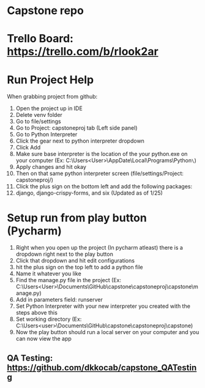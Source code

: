 # Capstone repo
# Trello Board: https://trello.com/b/rlook2ar

# Run Project Help
When grabbing project from github:
1) Open the project up in IDE
2) Delete venv folder
3) Go to file/settings
4) Go to Project: capstoneproj tab (Left side panel)
5) Go to Python Interpreter
6) Click the gear next to python interpreter dropdown
7) Click Add
8) Make sure base interpreter is the location of the your python.exe on your computer (Ex: C:\Users\<User>\AppDate\Local\Programs\Python`\`)
9) Apply changes and hit okay
10) Then on that same python interpreter screen (file/settings/Project: capstoneproj/)
11) Click the plus sign on the bottom left and add the following packages:
12) django, django-crispy-forms, and six (Updated as of 1/25)

# Setup run from play button (Pycharm)
1) Right when you open up the project (In pycharm atleast) there is a dropdown right next to the play button
2) Click that dropdown and hit edit configurations
3) hit the plus sign on the top left to add a python file
4) Name it whatever you like
5) Find the manage.py file in the project (Ex: C:\Users\<User>\Documents\GitHub\capstone\capstoneproj\capstone\manage.py)
6) Add in parameters field: runserver
7) Set Python Interpreter with your new interpreter you created with the steps above this
8) Set working directory (Ex: C:\Users\<user>\Documents\GitHub\capstone\capstoneproj\capstone)
9) Now the play button should run a local server on your computer and you can now view the app

## QA Testing: https://github.com/dkkocab/capstone_QATesting 


